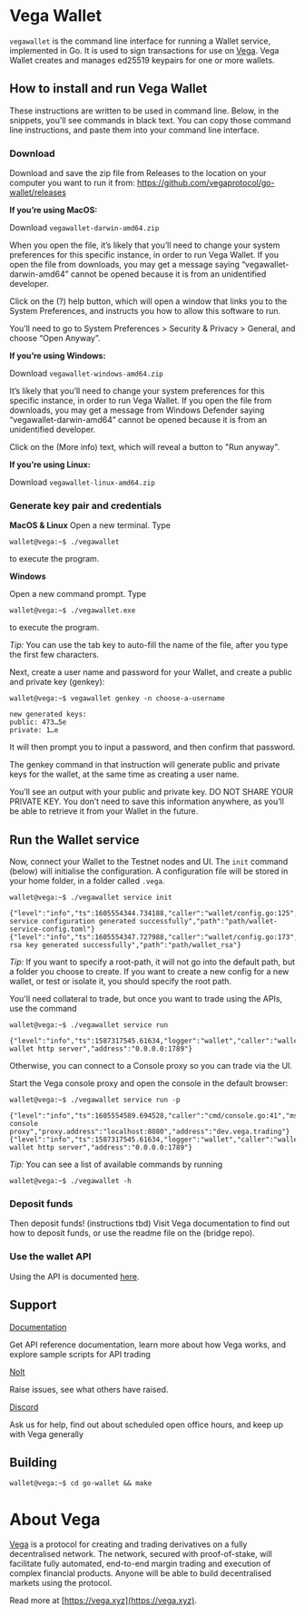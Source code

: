 # Vega Wallet

`vegawallet` is the command line interface for running a Wallet service, implemented in Go. It is used to sign transactions for use on [Vega](#about-vega). Vega Wallet creates and manages ed25519 keypairs for one or more wallets.

## How to install and run Vega Wallet 

These instructions are written to be used in command line. Below, in the snippets, you'll see commands in black text. You can copy those command line instructions, and paste them into your command line interface. 

### Download 

Download and save the zip file from Releases to the location on your computer you want to run it from: https://github.com/vegaprotocol/go-wallet/releases 

**If you’re using MacOS:**

Download `vegawallet-darwin-amd64.zip`

When you open the file, it’s likely that you’ll need to change your system preferences for this specific instance, in order to run Vega Wallet. If you open the file from downloads, you may get a message saying “vegawallet-darwin-amd64” cannot be opened because it is from an unidentified developer.

Click on the (?) help button, which will open a window that links you to the System Preferences, and instructs you how to allow this software to run. 

You’ll need to go to System Preferences > Security & Privacy > General, and choose “Open Anyway”. 

**If you’re using Windows:**

Download `vegawallet-windows-amd64.zip`

It’s likely that you’ll need to change your system preferences for this specific instance, in order to run Vega Wallet. If you open the file from downloads, you may get a message from Windows Defender saying “vegawallet-darwin-amd64” cannot be opened because it is from an unidentified developer.

Click on the (More info) text, which will reveal a button to "Run anyway".  

**If you’re using Linux:** 

Download `vegawallet-linux-amd64.zip`

### Generate key pair and credentials

**MacOS & Linux**
Open a new terminal. Type

```console
wallet@vega:~$ ./vegawallet
```
to execute the program. 

**Windows**

Open a new command prompt. Type

```console
wallet@vega:~$ ./vegawallet.exe
```
to execute the program. 

*Tip:* You can use the tab key to auto-fill the name of the file, after you type the first few characters. 

Next, create a user name and password for your Wallet, and create a public and private key (genkey):

```console
wallet@vega:~$ vegawallet genkey -n choose-a-username

new generated keys:
public: 473…5e
private: 1…e
``` 

It will then prompt you to input a password, and then confirm that password. 

The genkey command in that instruction will generate public and private keys for the wallet, at the same time as creating a user name. 

You’ll see an output with your public and private key. DO NOT SHARE YOUR PRIVATE KEY. You don’t need to save this information anywhere, as you’ll be able to retrieve it from your Wallet in the future. 

## Run the Wallet service

Now, connect your Wallet to the Testnet nodes and UI. The `init` command (below) will initialise the configuration. A configuration file will be stored in your home folder, in a folder called `.vega`.

```console
wallet@vega:~$ ./vegawallet service init

{"level":"info","ts":1605554344.734188,"caller":"wallet/config.go:125","msg":"wallet service configuration generated successfully","path":"path/wallet-service-config.toml"}
{"level":"info","ts":1605554347.727988,"caller":"wallet/config.go:173","msg":"wallet rsa key generated successfully","path":"path/wallet_rsa"}
```

*Tip:* If you want to specify a root-path, it will not go into the default path, but a folder you choose to create. If you want to create a new config for a new wallet, or test or isolate it, you should specify the root path.

You'll need collateral to trade, but once you want to trade using the APIs, use the command 

```console
wallet@vega:~$ ./vegawallet service run

{"level":"info","ts":1587317545.61634,"logger":"wallet","caller":"wallet/service.go:147","msg":"starting wallet http server","address":"0.0.0.0:1789"}
```

Otherwise, you can connect to a Console proxy so you can trade via the UI.

Start the Vega console proxy and open the console in the default browser:

```console
wallet@vega:~$ ./vegawallet service run -p

{"level":"info","ts":1605554589.694528,"caller":"cmd/console.go:41","msg":"starting console proxy","proxy.address":"localhost:8080","address":"dev.vega.trading"}
{"level":"info","ts":1587317545.61634,"logger":"wallet","caller":"wallet/service.go:147","msg":"starting wallet http server","address":"0.0.0.0:1789"}
```

*Tip:* You can see a list of available commands by running
```console
wallet@vega:~$ ./vegawallet -h
```
### Deposit funds
Then deposit funds! 
(instructions tbd) Visit Vega documentation to find out how to deposit funds, or use the readme file on the (bridge repo). 


### Use the wallet API
Using the API is documented [here](./wallet/README.md).

## Support

[Documentation](https://docs.testnet.vega.xyz) 

Get API reference documentation, learn more about how Vega works, and explore sample scripts for API trading

[Nolt](https://vega-testnet.nolt.io/)

Raise issues, see what others have raised. 

[Discord](https://discord.gg/bkAF3Tu) 

Ask us for help, find out about scheduled open office hours, and keep up with Vega generally 

## Building
```console
wallet@vega:~$ cd go-wallet && make
```

# About Vega
[Vega](https://vega.xyz) is a protocol for creating and trading derivatives on a fully decentralised network. The network, secured with proof-of-stake, will facilitate fully automated, end-to-end margin trading and execution of complex financial products. Anyone will be able to build decentralised markets using the protocol.

Read more at [https://vega.xyz](https://vega.xyz).
